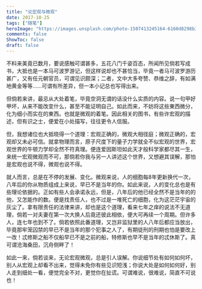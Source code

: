 ```yaml
---
title: "论宏观与微观"
date: 2017-10-25
tags: ["随笔"]
heroImage: "https://images.unsplash.com/photo-1507413245164-6160d8298b31?ixlib=rb-1.2.1&q=80&fm=jpg&crop=entropy&cs=tinysrgb&w=2000&fit=max&ixid=eyJhcHBfaWQiOjExNzczfQ"
comments: false
ShowToc: false
draft: false
---
```


不料来美竟已数月，要说感触可谓甚多，五花八门千姿百态，所闻所见倘若写成书，大抵也是一本马可波罗游记，但这样说却也不甚恰当，毕竟一者马可波罗游历甚广，又有任元朝官员，可谓见识颇深；二者，文中大多夸赞、恭维之辞，有如满地黄金等等……可谓有所差异，但一本小记总也写得出来。

但倘若来讲，最忌从大处着笔，毕竟空洞无谓的话没什么实质的内容。说一句甲好甲坏，从来不能改变什么，甚至不能证明自己。如此而来，不妨将这些東西微分，化为细小而实在的東西。也就是微观的着笔。因此相关的图书，有些许宏观的描述，但有识之士，便爱在小处描写，往往更令人信服。

但，我想诸位也大抵晓得一个道理：宏观正确的，微观大相径庭；微观正确的，宏观却又未必可信。就拿物理而言，原子尺度下的量子力学就全不似宏观的世界，宏观世界的牛顿力学却全然不符真理。便连爱因斯坦如此天才般科学家都尽其一生，来统一宏观微观而不可，那倘若你我与另一人讲述这个世界，又想避其误解，那怕是宏观也说不得，微观也说不得。

就人而言，总是在不停的发展、变化。微观来说，人的细胞每8年更新换代一次，八年后的你从物质组成上来说，早已不是当年的你。如此来说，人的变化总也是有些理论依据的。正如有些人会承诺永远，但是，八年后的他已经全然不是当年的的他，又怎能作的数。便是找责任人，也不过是一堆死亡的细胞，化为这茫茫宇宙的灰尘了。拿有限责任的法律来讲，却也是这个道理，看来七年之痒的说法不无道理，倘若一对夫妻在第一次大换人后竟还彼此相依，便大可再续一个周期。但许多人，连七年也到不了。倘若依照此番道理，又岂非监狱里的人八年后都应当放出，毕竟那牢笼囚禁的早已不是当年的那个犯事之人了，有期徒刑的刑期也怕是要改上一改！忒修斯之船不仅船早已不是之前的船，特修斯也早不是当年的忒休斯了。真可谓沧海桑田，沉舟侧畔了！

如此一来，倘若谈来，无论宏观微观，总是引人误解。你说细节处有如何如何坏，别人从宏观上却看不出来，觉得未免你有些见识短浅；你说大处是如何如何好，别人走到细处一看，便觉完全不对，更觉你在扯谎。可谓难说，很难说，简直不可说也！
